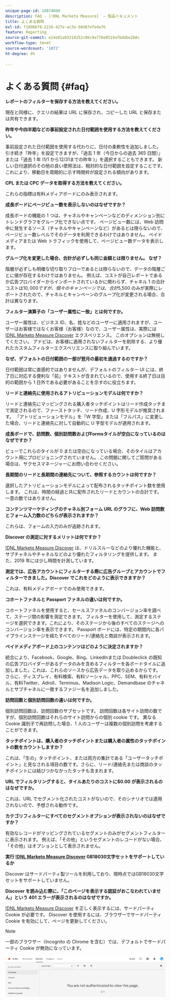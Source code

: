 ```yaml
---
unique-page-id: 18874660
description: FAQ - [!DNL Marketo Measure]  — 製品ドキュメント
title: よくある質問
exl-id: f1896bf8-2216-427e-ac3e-98d87efede76
feature: Reporting
source-git-commit: e24e01a03218252c06c9a776e0519afbddbe2b8c
workflow-type: tm+mt
source-wordcount: '1072'
ht-degree: 0%

---
```


# よくある質問 {#faq}

[!DNL Marketo Measure Discover]: よくある質問.

**レポートのフィルターを保存する方法を教えてください。**

現在と同様に、クエリの結果は URL に保存され、コピーした URL と保存または共有できます。

**昨年や今四半期などの事前設定された日付範囲を使用する方法を教えてください。**

事前設定された日付範囲を使用する代わりに、日付の柔軟性を追加しました。 引き続き「昨年」を設定できますが、「過去 1 年（今日からの過去 365 日間）」または「過去 1 年 (1/1 から12/31までの昨年 )」を選択することもできます。 新しい日付選択のその他の良い使用法は、相対的な日付範囲を設定することです。これにより、移動日を周期的に示す時間枠が設定される傾向があります。

**CPL または CPC データを取得する方法を教えてください。**

これらの指標は有料メディアボードにのみ表示されます。

**成長ボードにページビュー数を表示しないのはなぜですか？**

成長ボードの機能の 1 つは、チャネルやキャンペーンなどのディメンション別にトレンドグラフをグループ化できない点です。 ページビュー数には、Web 訪問中に発生するソース（チャネルやキャンペーンなど）があるとは限らないので、ページビュー数レベルでそのデータを利用できるわけではありません。 ペイドメディアまたは Web トラフィックを使用して、ページビュー数データを表示します。

**グループ化を変更した場合、合計が必ずしも同じ金額とは限りません。 なぜ？**

階層が必ずしも明確な切り取りフローであるとは限らないので、データの階層ごとに値が存在するわけではありません。 例えば、コストが自己レポートであるか広告プロバイダーからインポートされているかに関わらず、チャネル 1 の合計コストは$10,000 ですが、個々のキャンペーンでは、合計$5,500 のみが実際にレポートされたので、チャネルとキャンペーンのグループ化が変更される場合、合計は異なります。

**フィルター演算子の「ユーザー属性に一致」とは何ですか。**

ユーザー属性は、ビジネス ID、名、姓などのユーザーに適用されますが、ユーザーはお客様ではなくお客様（お客様）なので、ユーザー属性は、実際には [!DNL Marketo Measure Discover] エクスペリエンス。 このオプションは無視してください。 アドビは、お客様に適用されないフィルターを削除する、より優れたカスタムフィルターエクスペリエンスに取り組んでいます。

**なぜ、デフォルトの日付範囲の一部が翌月の最初を通過するのですか？**

日付範囲は常に直感的ではありませんが、デフォルトのフィルター UI には、終了日に対応する便利な「前」テキストが含まれているので、使用する終了日は目的の範囲から 1 日外である必要があることを示すのに役立ちます。

**リードと連絡先に使用されるアトリビューションモデルは何ですか？**

リードと連絡先にマッピングされる購入者タッチポイントはリード作成タッチまで測定されるので、ファーストタッチ、リード作成、U 字形モデルが推奨されます。 「アトリビューションモデル」を「W 字型」または「フルパス」に変更した場合、リードと連絡先に対して自動的に U 字型モデルが適用されます。

**成長ボードで、訪問数、個別訪問数およびFormsタイルが空白になっているのはなぜですか？**

ビューでこれらのタイルが 0 または空白になっている場合、そのタイルはアカウント用にプロビジョニングされていません。 この問題に関してご質問がある場合は、サクセスマネージャーにお問い合わせください。

**長期間のリードと長期間の連絡先について、参照するカウントは何ですか？**

選択したアトリビューションモデルによって配布されるタッチポイント数を使用します。 これは、時間の経過と共に配布されたリードとカウントの合計です。 一意の数ではありません。

**コンテンツマーケティングのチャネル別フォーム URL のグラフに、Web 訪問数とフォーム入力数のどちらが表示されますか？**

これらは、フォームの入力のみが追跡されます。

**Discover の測定に対するメリットは何ですか？**

[!DNL Marketo Measure Discover] は、ドリルスルーなどのより優れた機能と、サブチャネルやチャネルなどのより優れたフィルタリングを提供します。 また、2019 年には少し時間を計測しています。

**測定では、広告アカウントにフィルターする際に広告グループとアカウントでフィルターできました。Discover でこれをどのように表示できますか？**

これは、有料メディアボードでのみ使用できます。

**コホートファネルと Passport ファネルの違いは何ですか。**

コホートファネルを使用すると、セールスファネルのコンバージョン率を調べて、ステージ間の影響を測定できます。 フィルターを使用して、測定するステージを選択できます。これにより、そのステージから後のすべてのステージへのコンバージョン率を表示できます。 Passport ボードには、特定の期間内に各パイプラインステージを経たすべてのリード/連絡先と商談が表示されます。

**ペイドメディアボード上のコンテンツはどのように決定されますか？**

統合により、Facebook、Google、Bing、LinkedInまたは Doubleclick の既知の広告プロバイダーがあるデータのみを含めるフィルターを各ボードタイルに追加しました。これは、これらのソースから広告データを取り込めるからです。 さらに、ディスプレイ、有料検索、有料ソーシャル、PPC、SEM、有料モバイル、有料Twitter、Adroll、Terminus、Madison Logic、Demandbase のチャネルとサブチャネルに一致するファジー名を追加しました。

**訪問回数と個別訪問回数の違いは何ですか。**

個別訪問回数は、訪問回数のサブセットです。 訪問回数は各サイト訪問の数ですが、個別訪問回数はそれらのサイト訪問からの個別 cookie です。 異なる Cookie 識別子で再訪問した場合、1 人のユーザーは複数の個別訪問を考慮することができます。

**タッチポイントは、購入者のタッチポイントまたは購入者の属性のタッチポイントの数をカウントしますか？**

これは、「生の」タッチポイント、または両方の集計である「ユーザータッチポイント」と見なされる項目の数です。さらに、リード/連絡先または商談のタッチポイントには結びつかなかったタッチも含まれます。

**URL でフィルタリングすると、タイルあたりのコストに$0.00 が表示されるのはなぜですか。**

これは、URL でセグメント化されたコストがないので、そのシナリオでは適用されないので、予想される動作です。

**カテゴリフィルターにすべてのセグメントオプションが表示されないのはなぜですか？**

有効なレコードがマッピングされているセグメントのみがセグメントフィルターに表示されます。 例えば、「その他」というセグメントのレコードがない場合、「その他」はオプションとして表示されません。

**実行 [!DNL Marketo Measure Discover] GB18030文字セットをサポートしているか**

Discover はサードパーティ製ツールを利用しており、現時点ではGB18030文字セットをサポートしていません。

**Discover を読み込む際に、「このページを表示する認証がおこなわれていません」という 401 エラーが表示されるのはなぜですか。**

[!DNL Marketo Measure Discover] を正しく表示するには、サードパーティ Cookie が必要です。 Discover を使用するには、ブラウザーでサードパーティ Cookie を有効にして、ページを更新してください。

>[!NOTE]
>
>一部のブラウザー（Incognito の Chrome を含む）では、デフォルトでサードパーティ Cookie が無効になっています。

![](assets/faq-1.png)
